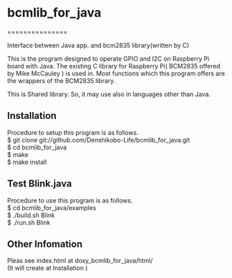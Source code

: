 # bcmlib_for_java
===============

Interface between Java app. and bcm2835 library(written by C)

This is the program designed to operate GPIO and I2C on Raspberry Pi board with Java.
The existing C library for Raspberry Pi( BCM2835 offered by Mike McCauley ) is used in. 
Most functions which this program offers are the wrappers of the BCM2835 library. 

This is Shared library. So, it may use also in languages other than Java. 

## Installation

Procedure to setup this program is as follows.   
 $ git clone git://github.com/Denshikobo-Life/bcmlib_for_java.git  
 $ cd bcmlib_for_java  
 $ make  
 $ make install  

## Test Blink.java

Procedure to use this program is as follows.  
$ cd bcmlib_for_java/examples  
$ ./build.sh Blink  
$ ./run.sh Blink  

## Other Infomation

Pleas see index.html at doxy_bcmlib_for_java/html/  
(It will create at Installation )  
